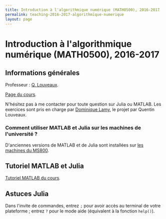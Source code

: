 ```yaml
---
title: Introduction à l'algorithmique numérique (MATH0500), 2016-2017
permalink: teaching-2016-2017-algorithmique-numerique
layout: page
---
```


# Introduction à l'algorithmique numérique (MATH0500), 2016-2017

## Informations générales

Professeur : [Q. Louveaux](http://www.montefiore.ulg.ac.be/~louveaux).

[Page du cours](http://progcours.ulg.ac.be/cocoon/cours/MATH0500-1.html).

N'hésitez pas à me contacter pour toute question sur Julia ou MATLAB. Les exercices sont pris en charge par [Dominique Lamy](mailto:dlamy@ulg.ac.be), le projet par Quentin Louveaux. 

### Comment utiliser MATLAB et Julia sur les machines de l'université ? 

D'anciennes versions de MATLAB et de Julia sont installées sur [les machines du MS800](http://www.student.montefiore.ulg.ac.be/accounts.php). 

## Tutoriel MATLAB et Julia

[Tutoriel MATLAB du cours](/files/math0500-2016/tuto.pdf). 

## Astuces Julia

Dans l'invite de commandes, entrez `;` pour avoir accès au terminal de votre plateforme ; entrez `?` pour le mode aide (équivalent à la fonction `help()`). 